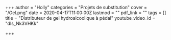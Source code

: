 +++
author = "Holly"
categories = "Projets de substitution"
cover = "/Gel.png"
date = 2020-04-17T11:00:00Z
lastmod = ""
pdf_link = ""
tags = []
title = "Distributeur de gel hydroalcoolique à pédal"
youtube_video_id = "dIs_Nk3VHKk"

+++
